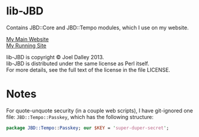 lib-JBD
=======

Contains JBD::Core and JBD::Tempo modules, which I use on my website.

[My Main Website](http://www.joelbdalley.com)<br/>
[My Running Site](http://tempo.joelbdalley.com)

lib-JBD is copyright &copy; Joel Dalley 2013.<br/>
lib-JBD is distributed under the same license as Perl itself.<br/>
For more details, see the full text of the license in the file LICENSE.

Notes
=====

For quote-unquote security (in a couple web scripts), I have git-ignored one file: `JBD::Tempo::Passkey`, which has the following structure:

```perl
package JBD::Tempo::Passkey; our $KEY = 'super-duper-secret';
```
